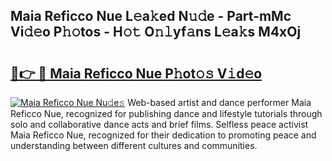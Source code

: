 ## Maia Reficco Nue L𝚎a𝚔ed N𝚞𝚍e - Part-mMc Vi𝚍𝚎o P𝚑𝚘tos - H𝚘𝚝 O𝚗𝚕yf𝚊ns L𝚎a𝚔s M4xOj

# <h2><a href="http://kf4koyl.oniu.top/?m=Maia+Reficco+Nue">🔗👉 🔴 Maia Reficco Nue P𝚑ot𝚘𝚜 V𝚒d𝚎o</a></h2>

[![Maia Reficco Nue Nu𝚍e𝚜](https://i.imgur.com/0qMVB7G.gif)](http://kf4koyl.oniu.top/?m=Maia+Reficco+Nue)
Web-based artist and dance performer Maia Reficco Nue, recognized for publishing dance and lifestyle tutorials through solo and collaborative dance acts and brief films. Selfless peace activist Maia Reficco Nue, recognized for their dedication to promoting peace and understanding between different cultures and communities.  
